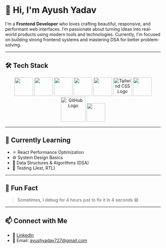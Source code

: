 
# 👋 Hi, I'm Ayush Yadav

I'm a **Frontend Developer** who loves crafting beautiful, responsive, and performant web interfaces. I’m passionate about turning ideas into real-world products using modern tools and technologies. Currently, I'm focused on building strong frontend systems and mastering DSA for better problem-solving.

---


## 🛠️  Tech Stack


<p align="center" size=100>
  <img src="https://cdn.jsdelivr.net/gh/devicons/devicon/icons/html5/html5-original.svg" height="60" />
  <img src="https://cdn.jsdelivr.net/gh/devicons/devicon/icons/css3/css3-original.svg" height="60" />
  <img src="https://cdn.jsdelivr.net/gh/devicons/devicon/icons/javascript/javascript-original.svg" height="60" />
  <img src="https://cdn.jsdelivr.net/gh/devicons/devicon/icons/typescript/typescript-original.svg" height="60" />
  <img src="https://cdn.jsdelivr.net/gh/devicons/devicon/icons/react/react-original.svg" height="60" />
  <img src="https://www.vectorlogo.zone/logos/tailwindcss/tailwindcss-icon.svg" height="60" alt="Tailwind CSS Logo" />



  <img src="https://cdn.jsdelivr.net/gh/devicons/devicon/icons/git/git-original.svg" height="60" />
  

<img src="https://img.shields.io/badge/GitHub-181717?style=flat-square&logo=github" height="80" alt="GitHub Logo" />

  <img src="https://cdn.jsdelivr.net/gh/devicons/devicon/icons/vscode/vscode-original.svg" height="60" />
</p>

---



## 🧠 Currently Learning

- ⚛️ React Performance Optimization
- ⚙️ System Design Basics
- 🧮 Data Structures & Algorithms (DSA)
- 🧪 Testing (Jest, RTL)

---

## 💬 Fun Fact

> Sometimes, I debug for 4 hours just to fix it in 4 seconds 😄

---

## 📫 Connect with Me

- 🔗 [LinkedIn](https://www.linkedin.com/in/ayush-yadav-5b95681a2)
- 📧 Email: ayushyadav727@gmail.com

